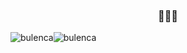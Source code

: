 <h3 align="center">🤫🤫🔥</h3>


<div style="display: flex; max-height: 200px;">
<img align="center" src="https://github-readme-stats.vercel.app/api/top-langs?username=bulenca&show_icons=true&locale=en&layout=compact" alt="bulenca" /> <img align="center" src="https://github-readme-streak-stats.herokuapp.com/?user=bulenca&" alt="bulenca" />
</div>
